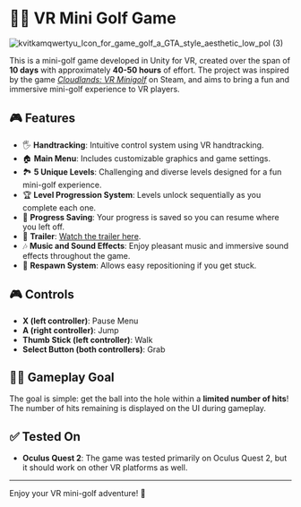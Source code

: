 # 🏌️‍♂️ VR Mini Golf Game
![kvitkamqwertyu_Icon_for_game_golf_a_GTA_style_aesthetic_low_pol (3)](https://github.com/user-attachments/assets/ce0cf05e-02b7-45bd-969f-5a03e50610a3)

This is a mini-golf game developed in Unity for VR, created over the span of **10 days** with approximately **40-50 hours** of effort. The project was inspired by the game *[Cloudlands: VR Minigolf](https://store.steampowered.com/app/425720/Cloudlands_VR_Minigolf/)* on Steam, and aims to bring a fun and immersive mini-golf experience to VR players.

## 🎮 Features
- 🖐️ **Handtracking**: Intuitive control system using VR handtracking.
- 🏠 **Main Menu**: Includes customizable graphics and game settings.
- 🏞️ **5 Unique Levels**: Challenging and diverse levels designed for a fun mini-golf experience.
- 🏆 **Level Progression System**: Levels unlock sequentially as you complete each one.
- 💾 **Progress Saving**: Your progress is saved so you can resume where you left off.
- 🎥 **Trailer**: [Watch the trailer here](https://www.youtube.com/watch?v=uWGtGcNiVsc).
- 🎶 **Music and Sound Effects**: Enjoy pleasant music and immersive sound effects throughout the game.
- 🔄 **Respawn System**: Allows easy repositioning if you get stuck.

## 🎮 Controls
- **X (left controller)**: Pause Menu
- **A (right controller)**: Jump
- **Thumb Stick (left controller)**: Walk
- **Select Button (both controllers)**: Grab

## 🏌️‍♂️ Gameplay Goal
The goal is simple: get the ball into the hole within a **limited number of hits**! The number of hits remaining is displayed on the UI during gameplay.

## ✅ Tested On
- **Oculus Quest 2**: The game was tested primarily on Oculus Quest 2, but it should work on other VR platforms as well.

---

Enjoy your VR mini-golf adventure! 🎉
